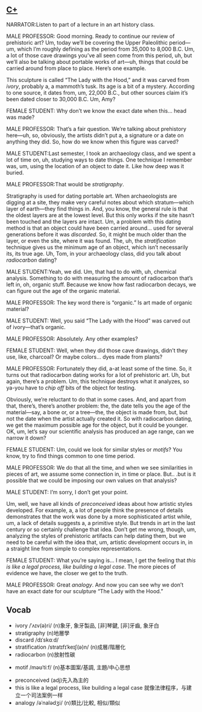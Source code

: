 ## [C+](https://img.kmf.com/toefl/listening/audio/d1cd63c6b3a06d1445e98eba46904b3e.mp3)

NARRATOR:Listen to part of a lecture in an art history class.

MALE PROFESSOR: Good morning. Ready to continue our review of prehistoric art? Um, today we’ll be covering the Upper Paleolithic period—um, which I’m roughly defining as the period from 35,000 to 8,000 B.C. Um, a lot of those cave drawings you’ve all seen come from this period, uh, but we’ll also be talking about portable works of art—uh, things that could be carried around from place to place. Here’s one example.

This sculpture is called “The Lady with the Hood,” and it was carved from *ivory*, probably a, a mammoth’s tusk. Its age is a bit of a mystery. According to one source, it dates from, um, 22,000 B.C., but other sources claim it’s been dated closer to 30,000 B.C. Um, Amy?

FEMALE STUDENT: Why don’t we know the exact date when this… head was made?

MALE PROFESSOR: That’s a fair question. We’re talking about prehistory here—uh, so, obviously, the artists didn’t put a, a signature or a date on anything they did. So, how do we know when this figure was carved?

MALE STUDENT:Last semester, I took an archaeology class, and we spent a lot of time on, uh, studying ways to date things. One technique I remember was, um, using the location of an object to date it. Like how deep was it buried.

MALE PROFESSOR:That would be *stratigraphy*.

Stratigraphy is used for dating portable art. When archaeologists are digging at a site, they make very careful notes about which stratum—which layer of earth—they find things in. And, you know, the general rule is that the oldest layers are at the lowest level. But this only works if the site hasn’t been touched and the layers are intact. Um, a problem with this dating method is that an object could have been carried around... used for several generations before it was *discarded*. So, it might be much older than the layer, or even the site, where it was found. The, uh, the *stratification* technique gives us the minimum age of an object, which isn’t necessarily its, its true age. Uh, Tom, in your archaeology class, did you talk about *radiocarbon* dating?

MALE STUDENT:Yeah, we did. Um, that had to do with, uh, chemical analysis. Something to do with measuring the amount of radiocarbon that’s left in, oh, organic stuff. Because we know how fast radiocarbon decays, we can figure out the age of the organic material.

MALE PROFESSOR: The key word there is “organic.” Is art made of organic material?

MALE STUDENT: Well, you said “The Lady with the Hood” was carved out of ivory—that’s organic.

MALE PROFESSOR: Absolutely. Any other examples?

FEMALE STUDENT: Well, when they did those cave drawings, didn’t they use, like, charcoal? Or maybe colors... dyes made from plants?

MALE PROFESSOR: Fortunately they did, a-at least some of the time. So, it turns out that radiocarbon dating works for a lot of prehistoric art. Uh, but again, there’s a problem. Um, this technique destroys what it analyzes, so ya-you have to *chip off* bits of the object for testing.

Obviously, we’re reluctant to do that in some cases. And, and apart from that, there’s, there’s another problem: the, the date tells you the age of the material—say, a bone or, or a tree—the, the object is made from, but, but not the date when the artist actually created it. So with radiocarbon dating, we get the maximum possible age for the object, but it could be younger. OK, um, let’s say our scientific analysis has produced an age range, can we narrow it down?

FEMALE STUDENT: Um, could we look for similar styles or *motifs*? You know, try to find things common to one time period.

MALE PROFESSOR: We do that all the time, and when we see similarities in pieces of art, we assume some connection in, in time or place. But.. .but is it possible that we could be imposing our own values on that analysis?

MALE STUDENT: I’m sorry, I don’t get your point.

Um, well, we have all kinds of *preconceived* ideas about how artistic styles developed. For example, a, a lot of people think the presence of details demonstrates that the work was done by a more sophisticated artist while, um, a lack of details suggests a, a primitive style. But trends in art in the last century or so certainly challenge that idea. Don’t get me wrong, though, um, analyzing the styles of prehistoric artifacts can help dating them, but we need to be careful with the idea that, um, artistic development occurs in, in a straight line from simple to complex representations.

FEMALE STUDENT: What you’re saying is... I mean, I get the feeling that *this is like a legal process, like building a legal case*. The more pieces of evidence we have, the closer we get to the truth.

MALE PROFESSOR: Great *analogy*. And now you can see why we don’t have an exact date for our sculpture “The Lady with the Hood.”

## Vocab
- ivory /ˈʌɪv(ə)ri/ (n)象牙, 象牙製品, [非]琴鍵, [非]牙齒, 象牙白
- stratigraphy (n)地層學
- discard /dɪˈskɑːd/ 
- stratification /stratɪfɪˈkeɪʃ(ə)n/ (n)成層/階層化
- radiocarbon (n)放射性碳
* motif /məʊˈtiːf/ (n)基本圖案/基調, 主題/中心思想
- preconceived (adj)先入為主的
- this is like a legal process, like building a legal case 就像法律程序，与建立一个司法案例一样
- analogy /əˈnalədʒi/ (n)類比/比較, 相似/類似